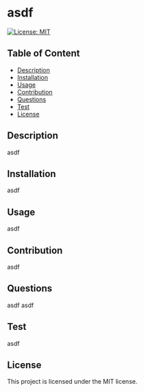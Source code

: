 # asdf
  [![License: MIT](https://img.shields.io/badge/License-MIT-yellow.svg)](https://opensource.org/licenses/MIT)
   
  ## Table of Content
  - [Description](#Description)
  - [Installation](#Installation)
  - [Usage](#Usage)
  - [Contribution](#Contribution)
  - [Questions](#Questions)
  - [Test](#Test)
  - [License](#license)


  ## Description
  asdf

  ## Installation
  asdf

  ## Usage
  asdf

  ## Contribution
  asdf

  ## Questions
  asdf
  asdf

  ## Test 
  asdf

  ## License
    
This project is licensed under the MIT license.
  

